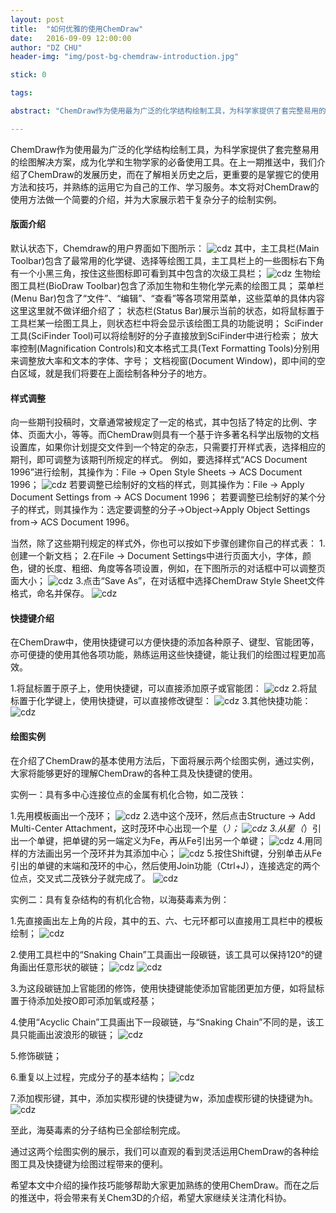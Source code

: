 ```yaml
---
layout: post
title:  "如何优雅的使用ChemDraw"
date:   2016-09-09 12:00:00
author: "DZ CHU"
header-img: "img/post-bg-chemdraw-introduction.jpg"

stick: 0

tags:

abstract: "ChemDraw作为使用最为广泛的化学结构绘制工具，为科学家提供了套完整易用的绘图解决方案，成为化学和生物学家的必备使用工具。本篇教你如何优雅的使用ChemDraw画出海葵毒素"

---
```


ChemDraw作为使用最为广泛的化学结构绘制工具，为科学家提供了套完整易用的绘图解决方案，成为化学和生物学家的必备使用工具。在上一期推送中，我们介绍了ChemDraw的发展历史，而在了解相关历史之后，更重要的是掌握它的使用方法和技巧，并熟练的运用它为自己的工作、学习服务。本文将对ChemDraw的使用方法做一个简要的介绍，并为大家展示若干复杂分子的绘制实例。

#### 版面介绍
默认状态下，Chemdraw的用户界面如下图所示：
![cdz](/img/in-post/2016-09-09-chemdraw-introduction/1.png)
其中，主工具栏(Main Toolbar)包含了最常用的化学键、选择等绘图工具，主工具栏上的一些图标右下角有一个小黑三角，按住这些图标即可看到其中包含的次级工具栏；
![cdz](/img/in-post/2016-09-09-chemdraw-introduction/2.png)
生物绘图工具栏(BioDraw Toolbar)包含了添加生物和生物化学元素的绘图工具；
菜单栏(Menu Bar)包含了“文件”、“编辑”、“查看”等各项常用菜单，这些菜单的具体内容这里这里就不做详细介绍了；
状态栏(Status Bar)展示当前的状态，如将鼠标置于工具栏某一绘图工具上，则状态栏中将会显示该绘图工具的功能说明；
SciFinder工具(SciFinder Tool)可以将绘制好的分子直接放到SciFinder中进行检索；
放大率控制(Magnification Controls)和文本格式工具(Text Formatting Tools)分别用来调整放大率和文本的字体、字号；
文档视窗(Document Window)，即中间的空白区域，就是我们将要在上面绘制各种分子的地方。

#### 样式调整
向一些期刊投稿时，文章通常被规定了一定的格式，其中包括了特定的比例、字体、页面大小，等等。而ChemDraw则具有一个基于许多著名科学出版物的文档设置库，如果你计划提交文件到一个特定的杂志，只需要打开样式表，选择相应的期刊，即可调整为该期刊所规定的样式。
例如，要选择样式“ACS Document 1996”进行绘制，其操作为：File → Open Style Sheets → ACS Document 1996；
![cdz](/img/in-post/2016-09-09-chemdraw-introduction/3.png)
若要调整已绘制好的文档的样式，则其操作为：File → Apply Document Settings from → ACS Document 1996；
若要调整已绘制好的某个分子的样式，则其操作为：选定要调整的分子→Object→Apply Object Settings from→ ACS Document 1996。

当然，除了这些期刊规定的样式外，你也可以按如下步骤创建你自己的样式表：
1.创建一个新文档；
2.在File → Document Settings中进行页面大小，字体，颜色，键的长度、粗细、角度等各项设置，例如，在下图所示的对话框中可以调整页面大小；
![cdz](/img/in-post/2016-09-09-chemdraw-introduction/4.png)
3.点击“Save As”，在对话框中选择ChemDraw Style Sheet文件格式，命名并保存。
![cdz](/img/in-post/2016-09-09-chemdraw-introduction/5.png)

#### 快捷键介绍
在ChemDraw中，使用快捷键可以方便快捷的添加各种原子、键型、官能团等，亦可便捷的使用其他各项功能，熟练运用这些快捷键，能让我们的绘图过程更加高效。

1.将鼠标置于原子上，使用快捷键，可以直接添加原子或官能团：
![cdz](/img/in-post/2016-09-09-chemdraw-introduction/6.png)
2.将鼠标置于化学键上，使用快捷键，可以直接修改键型：
![cdz](/img/in-post/2016-09-09-chemdraw-introduction/7.png)
3.其他快捷功能：
![cdz](/img/in-post/2016-09-09-chemdraw-introduction/8.png)

#### 绘图实例
在介绍了ChemDraw的基本使用方法后，下面将展示两个绘图实例，通过实例，大家将能够更好的理解ChemDraw的各种工具及快捷键的使用。

实例一：具有多中心连接位点的金属有机化合物，如二茂铁：

1.先用模板画出一个茂环；
![cdz](/img/in-post/2016-09-09-chemdraw-introduction/9.png)
2.选中这个茂环，然后点击Structure → Add Multi-Center Attachment，这时茂环中心出现一个星（*）；
![cdz](/img/in-post/2016-09-09-chemdraw-introduction/10.png)
3.从星（*）引出一个单键，把单键的另一端定义为Fe，再从Fe引出另一个单键；
![cdz](/img/in-post/2016-09-09-chemdraw-introduction/11.png)
4.用同样的方法画出另一个茂环并为其添加中心；
![cdz](/img/in-post/2016-09-09-chemdraw-introduction/12.png)
5.按住Shift键，分别单击从Fe引出的单键的末端和茂环的中心，然后使用Join功能（Ctrl+J），连接选定的两个位点，交叉式二茂铁分子就完成了。
![cdz](/img/in-post/2016-09-09-chemdraw-introduction/13.png)


实例二：具有复杂结构的有机化合物，以海葵毒素为例：

1.先直接画出左上角的片段，其中的五、六、七元环都可以直接用工具栏中的模板绘制；
![cdz](/img/in-post/2016-09-09-chemdraw-introduction/14.png)

2.使用工具栏中的“Snaking Chain”工具画出一段碳链，该工具可以保持120°的键角画出任意形状的碳链；
![cdz](/img/in-post/2016-09-09-chemdraw-introduction/a.png)
![cdz](/img/in-post/2016-09-09-chemdraw-introduction/15.png)

3.为这段碳链加上官能团的修饰，使用快捷键能使添加官能团更加方便，如将鼠标置于待添加处按O即可添加氧或羟基；

4.使用“Acyclic Chain”工具画出下一段碳链，与“Snaking Chain”不同的是，该工具只能画出波浪形的碳链；
![cdz](/img/in-post/2016-09-09-chemdraw-introduction/16.png)

5.修饰碳链；

6.重复以上过程，完成分子的基本结构；
![cdz](/img/in-post/2016-09-09-chemdraw-introduction/17.png)

7.添加楔形键，其中，添加实楔形键的快捷键为w，添加虚楔形键的快捷键为h。
![cdz](/img/in-post/2016-09-09-chemdraw-introduction/18.png)

至此，海葵毒素的分子结构已全部绘制完成。

通过这两个绘图实例的展示，我们可以直观的看到灵活运用ChemDraw的各种绘图工具及快捷键为绘图过程带来的便利。

希望本文中介绍的操作技巧能够帮助大家更加熟练的使用ChemDraw。而在之后的推送中，将会带来有关Chem3D的介绍，希望大家继续关注清化科协。





